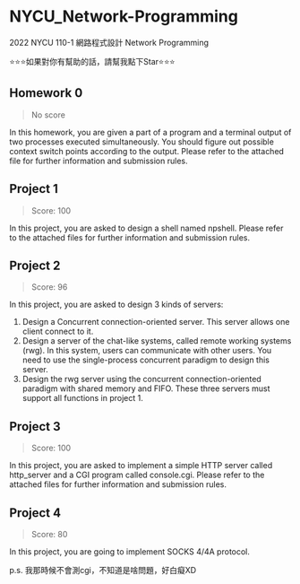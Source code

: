 # NYCU_Network-Programming
2022 NYCU 110-1 網路程式設計 Network Programming

⭐⭐⭐如果對你有幫助的話，請幫我點下Star⭐⭐⭐

## Homework 0
> No score

In this homework, you are given a part of a program and a terminal output of two processes executed simultaneously. You should figure out possible context switch points according to the output. Please refer to the attached file for further information and submission rules.

## Project 1 
> Score: 100

In this project, you are asked to design a shell named npshell. Please refer to the attached files for further information and submission rules.

## Project 2 
> Score: 96

In this project, you are asked to design 3 kinds of servers:
1. Design a Concurrent connection-oriented server. This server allows one client connect to it.
2. Design a server of the chat-like systems, called remote working systems (rwg). In this system, users can communicate with other users. You need to use the single-process concurrent paradigm to design this server.
3. Design the rwg server using the concurrent connection-oriented paradigm with shared memory and FIFO.
These three servers must support all functions in project 1.

## Project 3 
> Score: 100

In this project, you are asked to implement a simple HTTP server called http_server and a CGI program called console.cgi. Please refer to the attached files for further information and submission rules.

## Project 4 
> Score: 80

In this project, you are going to implement SOCKS 4/4A protocol.

p.s. 我那時候不會測cgi，不知道是啥問題，好白癡XD


